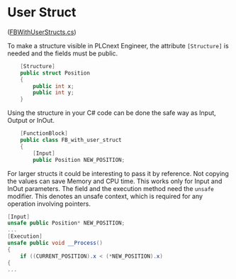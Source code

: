 # User Struct

([FBWithUserStructs.cs](FBWithUserStructs.cs))

To make a structure visible in PLCnext Engineer, the attribute `[Structure]` is needed and the fields must be public.

```cs
    [Structure]
    public struct Position
    {
        public int x;
        public int y;
    }
```

Using the structure in your C# code can be done the safe way as Input, Output or InOut.

```cs
    [FunctionBlock]
    public class FB_with_user_struct
    {
        [Input]
        public Position NEW_POSITION;
```

For larger structs it could be interesting to pass it by reference. Not copying the values can save Memory and CPU time. This works only for Input and InOut parameters.
The field and the execution method need the `unsafe` modifier. This denotes an unsafe context, which is required for any operation involving pointers.

```cs
[Input]
unsafe public Position* NEW_POSITION;
...
[Execution]
unsafe public void __Process()
{
    if ((CURRENT_POSITION).x < (*NEW_POSITION).x)
{
...
```
